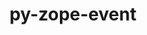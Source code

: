 ---
title: "py-zope-event"
layout: cache
categories: [package, develop]
meta: {"compilers": ["gcc@=11.1.0", "gcc@=11.4.0", "gcc@=9.4.0", "oneapi@=2024.2.1"], "num_specs": 62, "num_specs_by_stack": {"data-vis-sdk": 6, "e4s": 10, "e4s-neoverse-v2": 12, "e4s-neoverse_v1": 6, "e4s-oneapi": 24, "e4s-power": 4, "root": 62}, "oss": ["ubuntu20.04", "ubuntu22.04"], "platforms": ["linux"], "stacks": ["data-vis-sdk", "e4s", "e4s-neoverse-v2", "e4s-neoverse_v1", "e4s-oneapi", "e4s-power", "root"], "targets": ["neoverse_v1", "neoverse_v2", "ppc64le", "x86_64_v3"], "versions": ["5.0"]}
spec_details: [{"compiler": "oneapi@=2024.2.1", "hash": "2qi5mmlbnot5f6j437c56jjmgicot45u", "os": "ubuntu22.04", "platform": "linux", "size": "-", "stacks": ["e4s-oneapi", "root"], "target": "x86_64_v3", "variants": ["build_system=python_pip"], "versions": ["5.0"]}, {"compiler": "oneapi@=2024.2.1", "hash": "3fprdxhybyqhbzndysm6hhsvhrmltcj2", "os": "ubuntu22.04", "platform": "linux", "size": "-", "stacks": ["e4s-oneapi", "root"], "target": "x86_64_v3", "variants": ["build_system=python_pip"], "versions": ["5.0"]}, {"compiler": "gcc@=11.1.0", "hash": "4qjjrg2y3uprebqblyzivc3spazuvpmv", "os": "ubuntu20.04", "platform": "linux", "size": "-", "stacks": ["data-vis-sdk", "root"], "target": "x86_64_v3", "variants": ["build_system=python_pip"], "versions": ["5.0"]}, {"compiler": "oneapi@=2024.2.1", "hash": "4r2tsija4f7mbg2bd3nunnyjfypvtmo6", "os": "ubuntu22.04", "platform": "linux", "size": "-", "stacks": ["e4s-oneapi", "root"], "target": "x86_64_v3", "variants": ["build_system=python_pip"], "versions": ["5.0"]}, {"compiler": "gcc@=11.4.0", "hash": "67nctz7nzulyplbwowcjzfxiwzypttaz", "os": "ubuntu22.04", "platform": "linux", "size": "-", "stacks": ["e4s-neoverse-v2", "root"], "target": "neoverse_v2", "variants": ["build_system=python_pip"], "versions": ["5.0"]}, {"compiler": "gcc@=11.1.0", "hash": "6kln4njgign6byhwyzt7mjdaddwaw7xf", "os": "ubuntu20.04", "platform": "linux", "size": "-", "stacks": ["data-vis-sdk", "root"], "target": "x86_64_v3", "variants": ["build_system=python_pip"], "versions": ["5.0"]}, {"compiler": "gcc@=11.4.0", "hash": "7hrnljznwjr4telbyqroafxo2jmd34dd", "os": "ubuntu22.04", "platform": "linux", "size": "-", "stacks": ["e4s-neoverse-v2", "root"], "target": "neoverse_v2", "variants": ["build_system=python_pip"], "versions": ["5.0"]}, {"compiler": "oneapi@=2024.2.1", "hash": "7x6p4lk6t4mo37r2o66gtnr5blb6fjdn", "os": "ubuntu22.04", "platform": "linux", "size": "-", "stacks": ["e4s-oneapi", "root"], "target": "x86_64_v3", "variants": ["build_system=python_pip"], "versions": ["5.0"]}, {"compiler": "oneapi@=2024.2.1", "hash": "a6tc2sbqngoexaqw5f4j5kvnskx3a5il", "os": "ubuntu22.04", "platform": "linux", "size": "-", "stacks": ["e4s-oneapi", "root"], "target": "x86_64_v3", "variants": ["build_system=python_pip"], "versions": ["5.0"]}, {"compiler": "gcc@=11.4.0", "hash": "akgqsdqsnattlf3iibsg5zmc2rkjulia", "os": "ubuntu22.04", "platform": "linux", "size": "-", "stacks": ["e4s-neoverse_v1", "root"], "target": "neoverse_v1", "variants": ["build_system=python_pip"], "versions": ["5.0"]}, {"compiler": "oneapi@=2024.2.1", "hash": "bmne63rcbeubz2ho76qmjxsjmsosiskk", "os": "ubuntu22.04", "platform": "linux", "size": "-", "stacks": ["e4s-oneapi", "root"], "target": "x86_64_v3", "variants": ["build_system=python_pip"], "versions": ["5.0"]}, {"compiler": "gcc@=11.4.0", "hash": "bxu5mnhfswgf3sjmoewah7fuhqyykjio", "os": "ubuntu22.04", "platform": "linux", "size": "-", "stacks": ["e4s-neoverse_v1", "root"], "target": "neoverse_v1", "variants": ["build_system=python_pip"], "versions": ["5.0"]}, {"compiler": "oneapi@=2024.2.1", "hash": "cdobim32svhbopyo56tumrmfgn3bwbu2", "os": "ubuntu22.04", "platform": "linux", "size": "-", "stacks": ["e4s-oneapi", "root"], "target": "x86_64_v3", "variants": ["build_system=python_pip"], "versions": ["5.0"]}, {"compiler": "oneapi@=2024.2.1", "hash": "cqw7dqyksmfs4ib22eorl6j2zptx3aiq", "os": "ubuntu22.04", "platform": "linux", "size": "-", "stacks": ["e4s-oneapi", "root"], "target": "x86_64_v3", "variants": ["build_system=python_pip"], "versions": ["5.0"]}, {"compiler": "gcc@=9.4.0", "hash": "cttfvaunhwtejvzipijzkqkufwpna7oe", "os": "ubuntu20.04", "platform": "linux", "size": "-", "stacks": ["e4s-power", "root"], "target": "ppc64le", "variants": ["build_system=python_pip"], "versions": ["5.0"]}, {"compiler": "gcc@=11.4.0", "hash": "defmngogmjtsdp4e3jl6qsrmj7h6u2ik", "os": "ubuntu22.04", "platform": "linux", "size": "-", "stacks": ["e4s-neoverse-v2", "root"], "target": "neoverse_v2", "variants": ["build_system=python_pip"], "versions": ["5.0"]}, {"compiler": "gcc@=11.1.0", "hash": "djjy2frpzoc765rinxlvgvplussej7zq", "os": "ubuntu20.04", "platform": "linux", "size": "-", "stacks": ["data-vis-sdk", "root"], "target": "x86_64_v3", "variants": ["build_system=python_pip"], "versions": ["5.0"]}, {"compiler": "gcc@=11.4.0", "hash": "dqolfinmuks26n6mfx5wezsr7cgxlu4o", "os": "ubuntu22.04", "platform": "linux", "size": "-", "stacks": ["e4s", "root"], "target": "x86_64_v3", "variants": ["build_system=python_pip"], "versions": ["5.0"]}, {"compiler": "gcc@=11.4.0", "hash": "h27xgahztr72k5chu6t27y7nppvvjevk", "os": "ubuntu22.04", "platform": "linux", "size": "-", "stacks": ["e4s-neoverse-v2", "root"], "target": "neoverse_v2", "variants": ["build_system=python_pip"], "versions": ["5.0"]}, {"compiler": "oneapi@=2024.2.1", "hash": "hub44nxns2nshw2lunrim7fdkw3eycqu", "os": "ubuntu22.04", "platform": "linux", "size": "-", "stacks": ["e4s-oneapi", "root"], "target": "x86_64_v3", "variants": ["build_system=python_pip"], "versions": ["5.0"]}, {"compiler": "gcc@=11.1.0", "hash": "ist45ocxmpglui4bzliz2aylz2wzu7ob", "os": "ubuntu20.04", "platform": "linux", "size": "-", "stacks": ["data-vis-sdk", "root"], "target": "x86_64_v3", "variants": ["build_system=python_pip"], "versions": ["5.0"]}, {"compiler": "gcc@=11.4.0", "hash": "jksuv6hqsivtlnbbaysmhdagivz32gao", "os": "ubuntu22.04", "platform": "linux", "size": "-", "stacks": ["e4s-neoverse-v2", "root"], "target": "neoverse_v2", "variants": ["build_system=python_pip"], "versions": ["5.0"]}, {"compiler": "gcc@=11.4.0", "hash": "jyyxz2jqcd3xelkq5qoedgagylumjkbj", "os": "ubuntu22.04", "platform": "linux", "size": "-", "stacks": ["e4s-neoverse-v2", "root"], "target": "neoverse_v2", "variants": ["build_system=python_pip"], "versions": ["5.0"]}, {"compiler": "oneapi@=2024.2.1", "hash": "kb7d4kd63zxlnuuct5l4dryc5bm3xlid", "os": "ubuntu22.04", "platform": "linux", "size": "-", "stacks": ["e4s-oneapi", "root"], "target": "x86_64_v3", "variants": ["build_system=python_pip"], "versions": ["5.0"]}, {"compiler": "gcc@=11.4.0", "hash": "kkocywdtgev64yxn2qopvvusn6r4ruqg", "os": "ubuntu22.04", "platform": "linux", "size": "-", "stacks": ["e4s", "root"], "target": "x86_64_v3", "variants": ["build_system=python_pip"], "versions": ["5.0"]}, {"compiler": "oneapi@=2024.2.1", "hash": "klptzxxzg7hsgdvaxd47ac26wijktdk7", "os": "ubuntu22.04", "platform": "linux", "size": "-", "stacks": ["e4s-oneapi", "root"], "target": "x86_64_v3", "variants": ["build_system=python_pip"], "versions": ["5.0"]}, {"compiler": "gcc@=11.4.0", "hash": "ksodombdfoug2ld5gjegvbbpiorjnett", "os": "ubuntu22.04", "platform": "linux", "size": "-", "stacks": ["e4s", "root"], "target": "x86_64_v3", "variants": ["build_system=python_pip"], "versions": ["5.0"]}, {"compiler": "gcc@=11.4.0", "hash": "kvkbr6iomum2bjg2o2kcxsmzuwblsaj6", "os": "ubuntu22.04", "platform": "linux", "size": "-", "stacks": ["e4s-neoverse_v1", "root"], "target": "neoverse_v1", "variants": ["build_system=python_pip"], "versions": ["5.0"]}, {"compiler": "gcc@=11.4.0", "hash": "l6efdnyvqcdwu4kg2nvtqzswsbaxbs74", "os": "ubuntu22.04", "platform": "linux", "size": "-", "stacks": ["e4s-neoverse-v2", "root"], "target": "neoverse_v2", "variants": ["build_system=python_pip"], "versions": ["5.0"]}, {"compiler": "oneapi@=2024.2.1", "hash": "m5knmtxonclkuc2p3m5ewdci2bmfrdrd", "os": "ubuntu22.04", "platform": "linux", "size": "-", "stacks": ["e4s-oneapi", "root"], "target": "x86_64_v3", "variants": ["build_system=python_pip"], "versions": ["5.0"]}, {"compiler": "gcc@=11.4.0", "hash": "m5w3vo3m5xzhnr75y6bsxhjc27xx7eah", "os": "ubuntu22.04", "platform": "linux", "size": "-", "stacks": ["e4s", "root"], "target": "x86_64_v3", "variants": ["build_system=python_pip"], "versions": ["5.0"]}, {"compiler": "oneapi@=2024.2.1", "hash": "mt4yyxcneyzvnbleiwv4hmkmn3zzplqo", "os": "ubuntu22.04", "platform": "linux", "size": "-", "stacks": ["e4s-oneapi", "root"], "target": "x86_64_v3", "variants": ["build_system=python_pip"], "versions": ["5.0"]}, {"compiler": "gcc@=11.1.0", "hash": "no6kmhe6op2ni5msuhtvxqae5qzdjth2", "os": "ubuntu20.04", "platform": "linux", "size": "-", "stacks": ["data-vis-sdk", "root"], "target": "x86_64_v3", "variants": ["build_system=python_pip"], "versions": ["5.0"]}, {"compiler": "oneapi@=2024.2.1", "hash": "ntddo5hzfhdtgdg2whhmwlbfipskq5pz", "os": "ubuntu22.04", "platform": "linux", "size": "-", "stacks": ["e4s-oneapi", "root"], "target": "x86_64_v3", "variants": ["build_system=python_pip"], "versions": ["5.0"]}, {"compiler": "gcc@=11.4.0", "hash": "pkmxj3rdaahqzryjjqpcs6z3rbywvk67", "os": "ubuntu22.04", "platform": "linux", "size": "-", "stacks": ["e4s", "root"], "target": "x86_64_v3", "variants": ["build_system=python_pip"], "versions": ["5.0"]}, {"compiler": "oneapi@=2024.2.1", "hash": "qarhwnm5lixuo6ikrotba2h4ticemny5", "os": "ubuntu22.04", "platform": "linux", "size": "-", "stacks": ["e4s-oneapi", "root"], "target": "x86_64_v3", "variants": ["build_system=python_pip"], "versions": ["5.0"]}, {"compiler": "gcc@=11.4.0", "hash": "qhgr2kyvgjz4rjmsrrajoryhauswmtqc", "os": "ubuntu22.04", "platform": "linux", "size": "-", "stacks": ["e4s", "root"], "target": "x86_64_v3", "variants": ["build_system=python_pip"], "versions": ["5.0"]}, {"compiler": "gcc@=11.4.0", "hash": "qjayaexamerm3z5g5nwkskpcbx4dhysf", "os": "ubuntu22.04", "platform": "linux", "size": "-", "stacks": ["e4s", "root"], "target": "x86_64_v3", "variants": ["build_system=python_pip"], "versions": ["5.0"]}, {"compiler": "gcc@=11.4.0", "hash": "qo3ehrz3cxhfblper2eaimabmzdieujp", "os": "ubuntu22.04", "platform": "linux", "size": "-", "stacks": ["e4s-neoverse-v2", "root"], "target": "neoverse_v2", "variants": ["build_system=python_pip"], "versions": ["5.0"]}, {"compiler": "gcc@=11.4.0", "hash": "r6cznuqvi5b76ldf2qsrh6qt4tntcx44", "os": "ubuntu22.04", "platform": "linux", "size": "-", "stacks": ["e4s-neoverse-v2", "root"], "target": "neoverse_v2", "variants": ["build_system=python_pip"], "versions": ["5.0"]}, {"compiler": "gcc@=11.4.0", "hash": "r6ynwpqihk7i4hdwm5pfjtuzwpxyclfx", "os": "ubuntu22.04", "platform": "linux", "size": "-", "stacks": ["e4s-neoverse-v2", "root"], "target": "neoverse_v2", "variants": ["build_system=python_pip"], "versions": ["5.0"]}, {"compiler": "gcc@=11.4.0", "hash": "sr72yzv5yp6vayixe2z3uli6uvzcmneg", "os": "ubuntu22.04", "platform": "linux", "size": "-", "stacks": ["e4s", "root"], "target": "x86_64_v3", "variants": ["build_system=python_pip"], "versions": ["5.0"]}, {"compiler": "gcc@=11.4.0", "hash": "swbmxcgskrx5qovt4bwanakiykt45oqz", "os": "ubuntu22.04", "platform": "linux", "size": "-", "stacks": ["e4s-neoverse_v1", "root"], "target": "neoverse_v1", "variants": ["build_system=python_pip"], "versions": ["5.0"]}, {"compiler": "oneapi@=2024.2.1", "hash": "tcstugl7xlptfkt3lnc2pxhhhgt75qub", "os": "ubuntu22.04", "platform": "linux", "size": "-", "stacks": ["e4s-oneapi", "root"], "target": "x86_64_v3", "variants": ["build_system=python_pip"], "versions": ["5.0"]}, {"compiler": "gcc@=11.4.0", "hash": "tl74kxjv6jajpr573bz55uh34ds74ycf", "os": "ubuntu22.04", "platform": "linux", "size": "-", "stacks": ["e4s", "root"], "target": "x86_64_v3", "variants": ["build_system=python_pip"], "versions": ["5.0"]}, {"compiler": "gcc@=11.4.0", "hash": "tu73bx5qrk4nwd3yb7bqo3zrhchye3nw", "os": "ubuntu22.04", "platform": "linux", "size": "-", "stacks": ["e4s", "root"], "target": "x86_64_v3", "variants": ["build_system=python_pip"], "versions": ["5.0"]}, {"compiler": "oneapi@=2024.2.1", "hash": "uei7crbaoyyprikp7sfqhickncj5hiuh", "os": "ubuntu22.04", "platform": "linux", "size": "-", "stacks": ["e4s-oneapi", "root"], "target": "x86_64_v3", "variants": ["build_system=python_pip"], "versions": ["5.0"]}, {"compiler": "gcc@=11.4.0", "hash": "vdaaqtca3bxvarretk5kybbohgwlbtka", "os": "ubuntu22.04", "platform": "linux", "size": "-", "stacks": ["e4s-neoverse-v2", "root"], "target": "neoverse_v2", "variants": ["build_system=python_pip"], "versions": ["5.0"]}, {"compiler": "gcc@=11.4.0", "hash": "vnnkwnoti4qniq66nvbkopv7ticorbfg", "os": "ubuntu22.04", "platform": "linux", "size": "-", "stacks": ["e4s-neoverse_v1", "root"], "target": "neoverse_v1", "variants": ["build_system=python_pip"], "versions": ["5.0"]}, {"compiler": "oneapi@=2024.2.1", "hash": "vrqsaeqobak4a3gnfaf4cv5xsjdaxayl", "os": "ubuntu22.04", "platform": "linux", "size": "-", "stacks": ["e4s-oneapi", "root"], "target": "x86_64_v3", "variants": ["build_system=python_pip"], "versions": ["5.0"]}, {"compiler": "oneapi@=2024.2.1", "hash": "vwmpsffpmncqupsd6zm7vz25ot6273ru", "os": "ubuntu22.04", "platform": "linux", "size": "-", "stacks": ["e4s-oneapi", "root"], "target": "x86_64_v3", "variants": ["build_system=python_pip"], "versions": ["5.0"]}, {"compiler": "gcc@=11.1.0", "hash": "vzac4j2redfpezxm4eh7drvz45dpkxsa", "os": "ubuntu20.04", "platform": "linux", "size": "-", "stacks": ["data-vis-sdk", "root"], "target": "x86_64_v3", "variants": ["build_system=python_pip"], "versions": ["5.0"]}, {"compiler": "gcc@=9.4.0", "hash": "wgljgdznntarde65euiibklizohmetba", "os": "ubuntu20.04", "platform": "linux", "size": "-", "stacks": ["e4s-power", "root"], "target": "ppc64le", "variants": ["build_system=python_pip"], "versions": ["5.0"]}, {"compiler": "oneapi@=2024.2.1", "hash": "wq5rejc6vf2xte2lmajyrwj5hzj4lscv", "os": "ubuntu22.04", "platform": "linux", "size": "-", "stacks": ["e4s-oneapi", "root"], "target": "x86_64_v3", "variants": ["build_system=python_pip"], "versions": ["5.0"]}, {"compiler": "gcc@=9.4.0", "hash": "wwzrtgvxw7x3m3gsqynwkh6sfhk2xso6", "os": "ubuntu20.04", "platform": "linux", "size": "-", "stacks": ["e4s-power", "root"], "target": "ppc64le", "variants": ["build_system=python_pip"], "versions": ["5.0"]}, {"compiler": "oneapi@=2024.2.1", "hash": "xnj4a5uowo62uaymoz3ooiyokeymbrpa", "os": "ubuntu22.04", "platform": "linux", "size": "-", "stacks": ["e4s-oneapi", "root"], "target": "x86_64_v3", "variants": ["build_system=python_pip"], "versions": ["5.0"]}, {"compiler": "gcc@=11.4.0", "hash": "y7rpzdthg7txhbocqdhy3jm4n2sdsmzx", "os": "ubuntu22.04", "platform": "linux", "size": "-", "stacks": ["e4s-neoverse-v2", "root"], "target": "neoverse_v2", "variants": ["build_system=python_pip"], "versions": ["5.0"]}, {"compiler": "oneapi@=2024.2.1", "hash": "ydx5trhgbwghfkqrjdqxbob3kvc6yafz", "os": "ubuntu22.04", "platform": "linux", "size": "-", "stacks": ["e4s-oneapi", "root"], "target": "x86_64_v3", "variants": ["build_system=python_pip"], "versions": ["5.0"]}, {"compiler": "gcc@=11.4.0", "hash": "yfuoh7aa6csf4xesstpgg7eteojjfsh7", "os": "ubuntu22.04", "platform": "linux", "size": "-", "stacks": ["e4s-neoverse_v1", "root"], "target": "neoverse_v1", "variants": ["build_system=python_pip"], "versions": ["5.0"]}, {"compiler": "oneapi@=2024.2.1", "hash": "z4q4k2wiejgss2kokezwgl67mzwmhhxu", "os": "ubuntu22.04", "platform": "linux", "size": "-", "stacks": ["e4s-oneapi", "root"], "target": "x86_64_v3", "variants": ["build_system=python_pip"], "versions": ["5.0"]}, {"compiler": "gcc@=9.4.0", "hash": "zpkcgkkaxbmklq4zvuqxrfk7y5zm5x47", "os": "ubuntu20.04", "platform": "linux", "size": "-", "stacks": ["e4s-power", "root"], "target": "ppc64le", "variants": ["build_system=python_pip"], "versions": ["5.0"]}, {"compiler": "oneapi@=2024.2.1", "hash": "zrkqbmdnfxyddye5twwwtag2sasjcv3q", "os": "ubuntu22.04", "platform": "linux", "size": "-", "stacks": ["e4s-oneapi", "root"], "target": "x86_64_v3", "variants": ["build_system=python_pip"], "versions": ["5.0"]}]
---